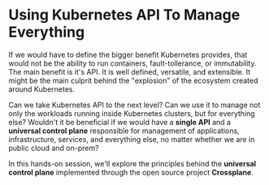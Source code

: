 # Using Kubernetes API To Manage Everything

If we would have to define the bigger benefit Kubernetes provides, that would not be the ability to run containers, fault-tollerance, or immutability. The main benefit is it's API. It is well defined, versatile, and extensible. It might be the main culprit behind the "explosion" of the ecosystem created around Kubernetes.

Can we take Kubernetes API to the next level? Can we use it to manage not only the workloads running inside Kubernetes clusters, but for everything else? Wouldn't it be beneficial if we would have a **single API** and a **universal control plane** responsible for management of applications, infrastructure, services, and everything else, no matter whether we are in public cloud and on-prem?

In this hands-on session, we'll explore the principles behind the **universal control plane** implemented through the open source project **Crossplane**.
